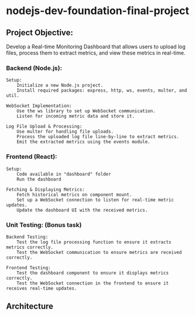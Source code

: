 # nodejs-dev-foundation-final-project

## Project Objective:
Develop a Real-time Monitoring Dashboard that allows users to upload log files, process them to extract metrics, and view these metrics in real-time.

### Backend (Node.js):

    Setup:
        Initialize a new Node.js project.
        Install required packages: express, http, ws, events, multer, and util.

    WebSocket Implementation:
        Use the ws library to set up WebSocket communication.
        Listen for incoming metric data and store it.

    Log File Upload & Processing:
        Use multer for handling file uploads.
        Process the uploaded log file line-by-line to extract metrics.
        Emit the extracted metrics using the events module.

### Frontend (React):

    Setup:
        Code available in "dashboard" folder
        Run the dashboard

    Fetching & Displaying Metrics:
        Fetch historical metrics on component mount.
        Set up a WebSocket connection to listen for real-time metric updates.
        Update the dashboard UI with the received metrics.

### Unit Testing: (Bonus task)

    Backend Testing:
        Test the log file processing function to ensure it extracts metrics correctly.
        Test the WebSocket communication to ensure metrics are received correctly.

    Frontend Testing:
        Test the dashboard component to ensure it displays metrics correctly.
        Test the WebSocket connection in the frontend to ensure it receives real-time updates.


## Architecture


